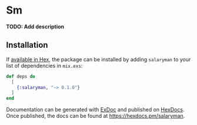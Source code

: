 # Sm

**TODO: Add description**

## Installation

If [available in Hex](https://hex.pm/docs/publish), the package can be installed
by adding `salaryman` to your list of dependencies in `mix.exs`:

```elixir
def deps do
  [
    {:salaryman, "~> 0.1.0"}
  ]
end
```

Documentation can be generated with [ExDoc](https://github.com/elixir-lang/ex_doc)
and published on [HexDocs](https://hexdocs.pm). Once published, the docs can
be found at <https://hexdocs.pm/salaryman>.

